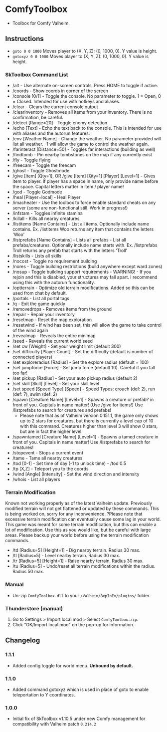 # ComfyToolbox

  * Toolbox for Comfy Valheim.

## Instructions
  * `goto 0 0 1000` Moves player to (X, Y, Z): (0, 1000, 0). Y value is height.
  * `gotoxyz 0 0 1000` Moves player to (X, Y, Z): (0, 1000, 0). Y value is height.

### SkToolbox Command List
  * /alt - Use alternate on-screen controls. Press HOME to toggle if active.
  * /coords - Show coords in corner of the screen
  * /console [0/1] - Toggle the console. No parameter to toggle. 1 = Open, 0 = Closed. Intended for use with hotkeys and aliases.
  * /clear - Clears the current console output
  * /clearinventory - Removes all items from your inventory. There is no confirmation, be careful.
  * /detect [Range=20] - Toggle enemy detection
  * /echo [Text] - Echo the text back to the console. This is intended for use with aliases and the autorun features.
  * /env [Weather Name] - Change the weather. No parameter provided will list all weather. -1 will allow the game to control the weather again.
  * /farinteract [Distance=50] - Toggles far interactions (building as well)
  * /findtomb - Pin nearby tombstones on the map if any currently exist
  * /fly - Toggle flying
  * /freecam - Toggle the freecam
  * /ghost - Toggle Ghostmode
  * /give [Item] [Qty=1], OR /give [Item] [Qty=1] [Player] [Level=1] - Gives item to player. If player has a space in name, only provide name before the space. Capital letters matter in item / player name!
  * /god - Toggle Godmode
  * /heal [Player=local] - Heal Player
  * /imacheater - Use the toolbox to force enable standard cheats on any server (some are non-functional still. Work in progress!)
  * /infstam - Toggles infinite stamina
  * /killall - Kills all nearby creatures
  * /listitems [Name Contains] - List all items. Optionally include name contains. Ex. /listitems Woo returns any item that contains the letters 'Woo'
  * /listprefabs [Name Contains] - Lists all prefabs - List all prefabs/creatures. Optionally include name starts with. Ex. /listprefabs Troll returns any prefab that starts with the letters 'Troll'
  * /listskills - Lists all skills
  * /nocost - Toggle no requirement building
  * /nores - Toggle building restrictions (build anywhere except ward zones)
  * /nosup - Toggle building support requirements  - WARNING! - If you rejoin and this is disabled, your structures may fall apart. I recommend using this with the autorun functionality.
  * /optterrain - Optimize old terrain modifications. Added so this can be used from chat by default.
  * /portals - List all portal tags
  * /q - Exit the game quickly
  * /removedrops - Removes items from the ground
  * /repair - Repair your inventory
  * /resetmap - Reset the map exploration
  * /resetwind - If wind has been set, this will allow the game to take control of the wind again
  * /revealmap - Reveals the entire minimap
  * /seed - Reveals the current world seed
  * /set cw [Weight] - Set your weight limit (default 300)
  * /set difficulty [Player Count] - Set the difficulty (default is number of connected players)
  * /set exploreradius [Radius] - Set the explore radius (default = 100)
  * /set jumpforce [Force] - Set jump force (default 10). Careful if you fall too far!
  * /set pickup [Radius] - Set your auto pickup radius (default 2)
  * /set skill [Skill] [Level] - Set your skill level
  * /set speed [Speed Type] [Speed] - Speed Types: crouch (def: 2), run (def: 7), swim (def: 2)
  * /spawn [Creature Name] [Level=1] - Spawns a creature or prefab? in front of you. Capitals in name matter! (Use /give for items!) Use /listprefabs to search for creatures and prefabs!
    * Please note that as of Valheim version 0.151.1, the game only shows up to 2 stars for creatures, but there is currently a level cap of 10 with this command. Creatures higher than level 3 will show 0 stars, but are in fact the higher level.
  * /spawntamed [Creature Name] [Level=1] - Spawns a tamed creature in front of you. Capitals in name matter! Use /listprefabs to search for creatures!
  * /stopevent - Stops a current event
  * /tame - Tame all nearby creatures
  * /tod [0-1] - Set time of day (-1 to unlock time) - /tod 0.5
  * /tp [X,Z] - Teleport you to the coords
  * /wind [Angle] [Intensity] - Set the wind direction and intensity
  * /whois - List all players

### Terrain Modification
  Known not working properly as of the latest Valheim update. Previously modified terrain will not get flattened or updated by these commands. This is being worked on, sorry for any inconvenience.
  ?Please note that excessive terrain modification can eventually cause some lag in your world. This game was meant for some terrain modification, but this can enable a lot of modification. Use this as you would like, but be careful with large areas. Please backup your world before using the terrain modification commands.
  
  * /td [Radius=5] [Height=1] - Dig nearby terrain. Radius 30 max.
  * /tl [Radius=5] - Level nearby terrain. Radius 30 max.
  * /tr [Radius=5] [Height=1] - Raise nearby terrain. Radius 30 max.
  * /tu [Radius=5] - Undo/reset all terrain modifications within the radius. Radius 50 max.

### Manual

  * Un-zip `ComfyToolbox.dll` to your `/Valheim/BepInEx/plugins/` folder.

### Thunderstore (manual)

  1. Go to Settings > Import local mod > Select `ComfyToolbox.zip`.
  2. Click "OK/Import local mod" on the pop-up for information.

## Changelog

### 1.1.1

  * Added config toggle for world menu. **Unbound by default.**

### 1.1.0

  * Added command gotoxyz which is used in place of goto to enable teleportation to Y coordinates.

### 1.0.0

  * Initial fix of SkToolbox v1.10.5 under new Comfy management for compatibility with Valheim patch `0.214.2`